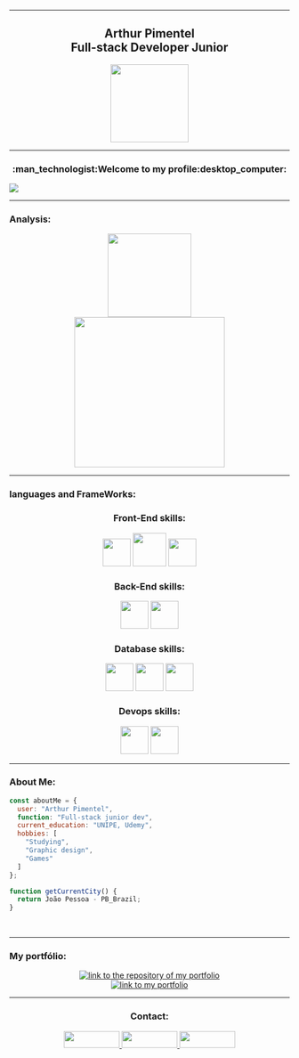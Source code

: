 <hr>
<div align="center">
  <h2><b>Arthur Pimentel</b><br>Full-stack Developer Junior</h2>
  <img width="140px" src="https://github.com/user-attachments/assets/e788bf12-860c-442d-a369-8225acb29439">  
</div>
<hr>
<div align="center">
  <h3>:man_technologist:Welcome to my profile:desktop_computer:</h3>
</div>
<img src="https://github.com/user-attachments/assets/3903fd2b-1a49-44f7-9a9a-5587a97b6e5a">
<br>
<hr>
<h3><b>Analysis:</b></h3>
<div align="center">
    <img height="150px"src="https://github-readme-stats.vercel.app/api?username=ArthurPimentell&show_icons=true&theme=dark&hide&title_color=020201&text_color=020201F&icon_color=020201&border_color=020201&bg_color=0499ef">
    <br><img height="270px"src="https://github-readme-stats.vercel.app/api/top-langs/?username=ArthurPimentell&compact&langs_count=8&theme=dark&hide&title_color=020201&text_color=020201&icon_color=020201&border_color=020201&bg_color=0499ef">
</div>
<hr>
<h3>languages and FrameWorks:</h3>
<div align="center">
  
<h3>Front-End skills:</h3>
  <img height="50px"  src="https://github.com/LucasLima004/LucasLima004/assets/99892157/3bfd35cd-2c29-437d-9f25-1dcd28854f84">
  <img height="60px"  src="https://user-images.githubusercontent.com/99892157/191785329-07cf428a-ad15-487a-9b20-4a34d347b4b0.svg"> 
  <img height="50px"  src="https://user-images.githubusercontent.com/99892157/166864745-578dda4f-4e66-4d4e-8a58-05a5b658cc68.svg">
 
<h3>Back-End skills:</h3>
  <img height="50px"  src="https://user-images.githubusercontent.com/99892157/191781995-8b0f6f94-96da-411d-bcb8-1a7764ccaa26.svg">
  <img height="50px"  src="https://github.com/user-attachments/assets/91788f29-3734-40c3-83cc-758b819c990f">


<h3>Database skills:</h3>
  <img height="50px"  src="https://github.com/LucasLima004/LucasLima004/assets/99892157/3cf2f4af-acb6-496f-821c-b1f6070f5eed">
  <img height="50px"  src="https://github.com/LucasLima004/LucasLima004/assets/99892157/dbe5d76d-127c-4751-802e-b1e082382b6b">
  <img height="50px"  src="https://github.com/LucasLima004/LucasLima004/assets/99892157/ce43744e-ae0b-47e7-ad70-fe500aeaadd8">



<h3>Devops skills:</h3>
  <img height="50px"  src="https://github.com/LucasLima004/LucasLima004/assets/99892157/2ae131a5-e0b7-4bb7-b58c-111ceac1cce8">
  <img height="50px"  src="https://github.com/LucasLima004/LucasLima004/assets/99892157/6a8cf7ca-2036-4247-be78-64ac2e919a7e">
</div>

<hr>

<h3 align="left">About Me:</h3>


```js
const aboutMe = {
  user: "Arthur Pimentel",
  function: "Full-stack junior dev",
  current_education: "UNIPE, Udemy",
  hobbies: [
    "Studying",
    "Graphic design",
    "Games"
  ]
};

function getCurrentCity() {
  return João Pessoa - PB_Brazil;
}

```
<br>
<hr>
<h3>My portfólio:</h3>
<div align="center">
<a href="https://arthurpimentell.github.io/portifolioDigital/">
    <img alt="link to the repository of my portfolio" src="https://github-readme-stats.vercel.app/api/pin/?username=ArthurPimentell&repo=portifolioDigital&bg_color=0499ef&title_color=0D0F1B&text_color=0D0F1B&hide_border=&show_icons=true&icon_color=0D0F1B&locale=en">
</a>
</br>
<a href="https://arthurpimentell.github.io/portifolioDigital/">
    <img alt="link to my portfolio" src="https://img.shields.io/static/v1?label&message=open+portfolio&color=005997&style=for-the-badge" />
</a>
</div>
<div align="center">
  
 <hr>
  <h3><b>Contact:</b></h3>
  <a href="https://api.whatsapp.com/send?phone=5581992417343&text=Ol%C3%A1%2C%20estou%20interessado(a)%20nos%20seus%20servi%C3%A7os." target="_blank">
    <img width="100px" height="30px" src="https://img.shields.io/badge/WhatsApp-0499ef?style=for-the-badge&logo=whatsapp&logoColor=white">
  </a>
  <a target="_blank" href="mailto:pimentelarthur10@gmail.com">
     <img width="100px" height="30px" src="https://img.shields.io/badge/Gmail-0499ef?style=for-the-badge&logo=gmail&logoColor=white">
  </a>
  <a target="_blank" href="https://www.linkedin.com/in/arthur-pimentel-03a7312a0/">
    <img width="100px" height="30px"  src="https://img.shields.io/badge/LinkedIn-0499ef?style=for-the-badge&logo=linkedin&logoColor=white">
  </a> 
</div>

  
